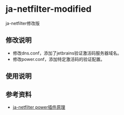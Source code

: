 # ja-netfilter-modified
ja-netfilter修改版

## 修改说明
- 修改dns.conf，添加了jetbrains验证激活码服务器域名。
- 修改power.conf，添加特定激活码的验证配置。

## 使用说明



## 参考资料
- [ja-netfilter power插件原理](https://www.xuzhengtong.com/2022/07/25/ja-netfilter/ja-netfilter-plugins-power/)
